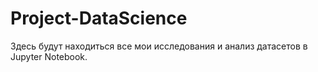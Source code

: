# Project-DataScience
Здесь будут находиться все мои исследования и анализ датасетов в Jupyter Notebook.  

